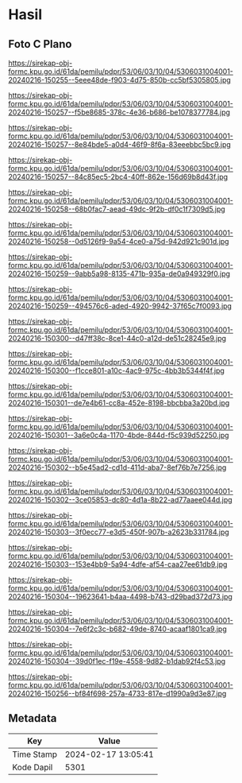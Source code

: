 # Hasil

## Foto C Plano

https://sirekap-obj-formc.kpu.go.id/61da/pemilu/pdpr/53/06/03/10/04/5306031004001-20240216-150255--5eee48de-f903-4d75-850b-cc5bf5305805.jpg

https://sirekap-obj-formc.kpu.go.id/61da/pemilu/pdpr/53/06/03/10/04/5306031004001-20240216-150257--f5be8685-378c-4e36-b686-be1078377784.jpg

https://sirekap-obj-formc.kpu.go.id/61da/pemilu/pdpr/53/06/03/10/04/5306031004001-20240216-150257--8e84bde5-a0d4-46f9-8f6a-83eeebbc5bc9.jpg

https://sirekap-obj-formc.kpu.go.id/61da/pemilu/pdpr/53/06/03/10/04/5306031004001-20240216-150257--84c85ec5-2bc4-40ff-862e-156d69b8d43f.jpg

https://sirekap-obj-formc.kpu.go.id/61da/pemilu/pdpr/53/06/03/10/04/5306031004001-20240216-150258--68b0fac7-aead-49dc-9f2b-df0c1f7309d5.jpg

https://sirekap-obj-formc.kpu.go.id/61da/pemilu/pdpr/53/06/03/10/04/5306031004001-20240216-150258--0d5126f9-9a54-4ce0-a75d-942d921c901d.jpg

https://sirekap-obj-formc.kpu.go.id/61da/pemilu/pdpr/53/06/03/10/04/5306031004001-20240216-150259--9abb5a98-8135-471b-935a-de0a949329f0.jpg

https://sirekap-obj-formc.kpu.go.id/61da/pemilu/pdpr/53/06/03/10/04/5306031004001-20240216-150259--494576c6-aded-4920-9942-37f65c7f0093.jpg

https://sirekap-obj-formc.kpu.go.id/61da/pemilu/pdpr/53/06/03/10/04/5306031004001-20240216-150300--d47ff38c-8ce1-44c0-a12d-de51c28245e9.jpg

https://sirekap-obj-formc.kpu.go.id/61da/pemilu/pdpr/53/06/03/10/04/5306031004001-20240216-150300--f1cce801-a10c-4ac9-975c-4bb3b5344f4f.jpg

https://sirekap-obj-formc.kpu.go.id/61da/pemilu/pdpr/53/06/03/10/04/5306031004001-20240216-150301--de7e4b61-cc8a-452e-8198-bbcbba3a20bd.jpg

https://sirekap-obj-formc.kpu.go.id/61da/pemilu/pdpr/53/06/03/10/04/5306031004001-20240216-150301--3a6e0c4a-1170-4bde-844d-f5c939d52250.jpg

https://sirekap-obj-formc.kpu.go.id/61da/pemilu/pdpr/53/06/03/10/04/5306031004001-20240216-150302--b5e45ad2-cd1d-411d-aba7-8ef76b7e7256.jpg

https://sirekap-obj-formc.kpu.go.id/61da/pemilu/pdpr/53/06/03/10/04/5306031004001-20240216-150302--3ce05853-dc80-4d1a-8b22-ad77aaee044d.jpg

https://sirekap-obj-formc.kpu.go.id/61da/pemilu/pdpr/53/06/03/10/04/5306031004001-20240216-150303--3f0ecc77-e3d5-450f-907b-a2623b331784.jpg

https://sirekap-obj-formc.kpu.go.id/61da/pemilu/pdpr/53/06/03/10/04/5306031004001-20240216-150303--153e4bb9-5a94-4dfe-af54-caa27ee61db9.jpg

https://sirekap-obj-formc.kpu.go.id/61da/pemilu/pdpr/53/06/03/10/04/5306031004001-20240216-150304--19623641-b4aa-4498-b743-d29bad372d73.jpg

https://sirekap-obj-formc.kpu.go.id/61da/pemilu/pdpr/53/06/03/10/04/5306031004001-20240216-150304--7e6f2c3c-b682-49de-8740-acaaf1801ca9.jpg

https://sirekap-obj-formc.kpu.go.id/61da/pemilu/pdpr/53/06/03/10/04/5306031004001-20240216-150304--39d0f1ec-f19e-4558-9d82-b1dab92f4c53.jpg

https://sirekap-obj-formc.kpu.go.id/61da/pemilu/pdpr/53/06/03/10/04/5306031004001-20240216-150256--bf84f698-257a-4733-817e-d1990a9d3e87.jpg


## Metadata

| Key        | Value               |
| ---------- | ------------------- |
| Time Stamp | 2024-02-17 13:05:41 |
| Kode Dapil | 5301                |



